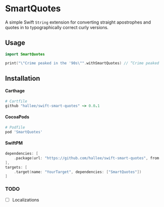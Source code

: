 # SmartQuotes

A simple Swift `String` extension for converting straight apostrophes and quotes in to typographically correct curly versions.

## Usage

```swift
import SmartQuotes

print("\"Crime peaked in the '90s\"".withSmartQuotes) // “Crime peaked in the ’90s”
```

## Installation

#### Carthage

```ruby
# Cartfile
github "hallee/swift-smart-quotes" ~> 0.0.1
```

#### CocoaPods

```ruby
# Podfile
pod 'SmartQuotes'
```

#### SwiftPM

```swift
dependencies: [
    .package(url: "https://github.com/hallee/swift-smart-quotes", from: "0.0.1")
],
targets: [
    .target(name: "YourTarget", dependencies: ["SmartQuotes"])
]
```

### TODO

- [ ] Localizations
